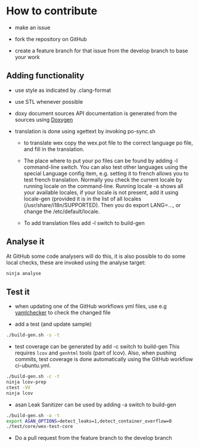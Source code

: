 # How to contribute

- make an issue

- fork the repository on GitHub

- create a feature branch for that issue from the develop branch to base your work

## Adding functionality

- use style as indicated by .clang-format

- use STL whenever possible

- doxy document sources
  API documentation is generated from the sources
  using [Doxygen](http://www.stack.nl/~dimitri/doxygen/)

- translation is done using xgettext by invoking po-sync.sh
  - to translate wex copy the wex.pot file to the correct language po
    file, and fill in the translation.

  - The place where to put your po files can be found by adding -l command-line switch.
    You can also test other languages using the special Language config item,
    e.g. setting it to french allows you to test french translation.
    Normally you check the current locale by running locale on the
    command-line. Running locale -a shows all your available locales, if your
    locale is not present, add it using locale-gen (provided it is in
    the list of all locales (/usr/share/i18n/SUPPORTED).
    Then you do export LANG=..., or change the /etc/default/locale.

  - To add translation files add -l switch to build-gen

## Analyse it

At GitHub some code analysers will do this, it is also possible to do
some local checks, these are invoked using the analyse target:

```bash
ninja analyse
```

## Test it

- when updating one of the GitHub workflows yml files, use e.g
  [yamlchecker](https://yamlchecker.com) to check the changed file

- add a test (and update sample)

```bash
./build-gen.sh -s -t
```

- test coverage can be generated by add -c switch to build-gen
  This requires `lcov` and `genhtml` tools (part of lcov).
  Also, when pushing commits, test coverage is done automatically using
  the GitHub workflow ci-ubuntu.yml.

```bash
./build-gen.sh -c -t
ninja lcov-prep
ctest -VV
ninja lcov
```

- asan Leak Sanitizer can be used by adding -a switch to build-gen

```bash
./build-gen.sh -a -t
export ASAN_OPTIONS=detect_leaks=1,detect_container_overflow=0
./test/core/wex-test-core
```

- Do a pull request from the feature branch to the develop branch
